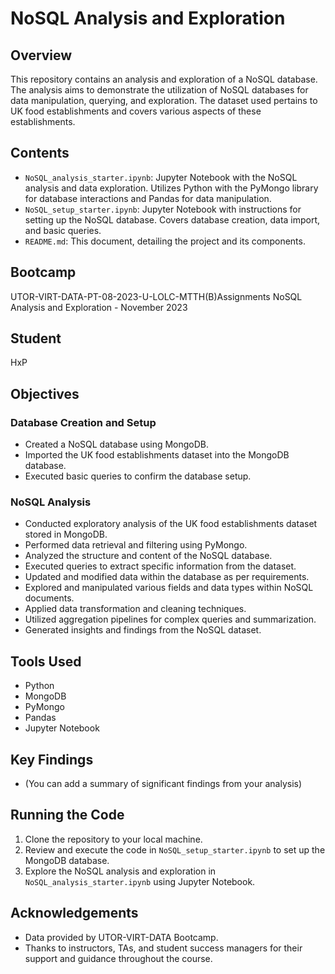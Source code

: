 # NoSQL Analysis and Exploration

## Overview

<!-- Overview of the Module -->
This repository contains an analysis and exploration of a NoSQL database. The analysis aims to demonstrate the utilization of NoSQL databases for data manipulation, querying, and exploration. The dataset used pertains to UK food establishments and covers various aspects of these establishments.

## Contents

- `NoSQL_analysis_starter.ipynb`: Jupyter Notebook with the NoSQL analysis and data exploration. Utilizes Python with the PyMongo library for database interactions and Pandas for data manipulation.
- `NoSQL_setup_starter.ipynb`: Jupyter Notebook with instructions for setting up the NoSQL database. Covers database creation, data import, and basic queries.
- `README.md`: This document, detailing the project and its components.

## Bootcamp
UTOR-VIRT-DATA-PT-08-2023-U-LOLC-MTTH(B)Assignments
NoSQL Analysis and Exploration - November 2023

## Student
HxP

## Objectives

### Database Creation and Setup
<!-- Objective details of database creation and setup -->
- Created a NoSQL database using MongoDB.
- Imported the UK food establishments dataset into the MongoDB database.
- Executed basic queries to confirm the database setup.

### NoSQL Analysis
<!-- Objective details of NoSQL analysis -->
- Conducted exploratory analysis of the UK food establishments dataset stored in MongoDB.
- Performed data retrieval and filtering using PyMongo.
- Analyzed the structure and content of the NoSQL database.
- Executed queries to extract specific information from the dataset.
- Updated and modified data within the database as per requirements.
- Explored and manipulated various fields and data types within NoSQL documents.
- Applied data transformation and cleaning techniques.
- Utilized aggregation pipelines for complex queries and summarization.
- Generated insights and findings from the NoSQL dataset.

## Tools Used
- Python
- MongoDB
- PyMongo
- Pandas
- Jupyter Notebook

## Key Findings
<!-- Key findings or results from the analysis -->
- (You can add a summary of significant findings from your analysis)

## Running the Code
<!-- Instructions on how to run the code -->
1. Clone the repository to your local machine.
2. Review and execute the code in `NoSQL_setup_starter.ipynb` to set up the MongoDB database.
3. Explore the NoSQL analysis and exploration in `NoSQL_analysis_starter.ipynb` using Jupyter Notebook.

## Acknowledgements
<!-- Acknowledgements and credits -->
- Data provided by UTOR-VIRT-DATA Bootcamp.
- Thanks to instructors, TAs, and student success managers for their support and guidance throughout the course.
